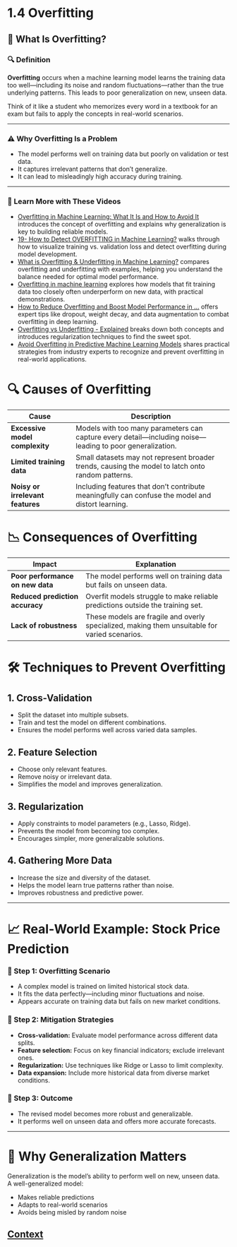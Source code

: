 # 1.4 Overfitting 
 
 ## 📌 What Is Overfitting?

### 🔍 Definition
**Overfitting** occurs when a machine learning model learns the training data too well—including its noise and random fluctuations—rather than the true underlying patterns. This leads to poor generalization on new, unseen data.

Think of it like a student who memorizes every word in a textbook for an exam but fails to apply the concepts in real-world scenarios.

---

### ⚠️ Why Overfitting Is a Problem
- The model performs well on training data but poorly on validation or test data.
- It captures irrelevant patterns that don’t generalize.
- It can lead to misleadingly high accuracy during training.

---

### 🎥 Learn More with These Videos

- [Overfitting in Machine Learning: What It Is and How to Avoid It](https://www.youtube.com/watch?v=kBkwa5Rr8dY) introduces the concept of overfitting and explains why generalization is key to building reliable models.
- [19- How to Detect OVERFITTING in Machine Learning?](https://www.youtube.com/watch?v=4SHIs1nj5lk) walks through how to visualize training vs. validation loss and detect overfitting during model development.
- [What is Overfitting & Underfitting in Machine Learning?](https://www.youtube.com/watch?v=jnAeZ8j0Ur0) compares overfitting and underfitting with examples, helping you understand the balance needed for optimal model performance.
- [Overfitting in machine learning](https://www.youtube.com/watch?v=-cOUgGobbCA) explores how models that fit training data too closely often underperform on new data, with practical demonstrations.
- [How to Reduce Overfitting and Boost Model Performance in ...](https://www.youtube.com/watch?v=Oq6ps0SlK_Q) offers expert tips like dropout, weight decay, and data augmentation to combat overfitting in deep learning.
- [Overfitting vs Underfitting - Explained](https://www.youtube.com/watch?v=B9rhzg6_LLw) breaks down both concepts and introduces regularization techniques to find the sweet spot.
- [Avoid Overfitting in Predictive Machine Learning Models](https://www.youtube.com/watch?v=2voHwE-4R4w) shares practical strategies from industry experts to recognize and prevent overfitting in real-world applications.

# 🔍 Causes of Overfitting

| Cause                     | Description                                                                 |
|----------------------------|-----------------------------------------------------------------------------|
| **Excessive model complexity** | Models with too many parameters can capture every detail—including noise—leading to poor generalization. |
| **Limited training data**      | Small datasets may not represent broader trends, causing the model to latch onto random patterns. |
| **Noisy or irrelevant features** | Including features that don’t contribute meaningfully can confuse the model and distort learning. |

# 📉 Consequences of Overfitting

| Impact                       | Explanation                                                                 |
|------------------------------|-----------------------------------------------------------------------------|
| **Poor performance on new data** | The model performs well on training data but fails on unseen data.            |
| **Reduced prediction accuracy**  | Overfit models struggle to make reliable predictions outside the training set. |
| **Lack of robustness**           | These models are fragile and overly specialized, making them unsuitable for varied scenarios. |

# 🛠️ Techniques to Prevent Overfitting

## 1. Cross-Validation
- Split the dataset into multiple subsets.  
- Train and test the model on different combinations.  
- Ensures the model performs well across varied data samples.  

## 2. Feature Selection
- Choose only relevant features.  
- Remove noisy or irrelevant data.  
- Simplifies the model and improves generalization.  

## 3. Regularization
- Apply constraints to model parameters (e.g., Lasso, Ridge).  
- Prevents the model from becoming too complex.  
- Encourages simpler, more generalizable solutions.  

## 4. Gathering More Data
- Increase the size and diversity of the dataset.  
- Helps the model learn true patterns rather than noise.  
- Improves robustness and predictive power.  

---

# 📈 Real-World Example: Stock Price Prediction

### 🔹 Step 1: Overfitting Scenario
- A complex model is trained on limited historical stock data.  
- It fits the data perfectly—including minor fluctuations and noise.  
- Appears accurate on training data but fails on new market conditions.  

### 🔹 Step 2: Mitigation Strategies
- **Cross-validation:** Evaluate model performance across different data splits.  
- **Feature selection:** Focus on key financial indicators; exclude irrelevant ones.  
- **Regularization:** Use techniques like Ridge or Lasso to limit complexity.  
- **Data expansion:** Include more historical data from diverse market conditions.  

### 🔹 Step 3: Outcome
- The revised model becomes more robust and generalizable.  
- It performs well on unseen data and offers more accurate forecasts.  

---

# 🧠 Why Generalization Matters
Generalization is the model’s ability to perform well on new, unseen data.  
A well-generalized model:  
- Makes reliable predictions  
- Adapts to real-world scenarios  
- Avoids being misled by random noise  

 ## [Context](./../context.md)
